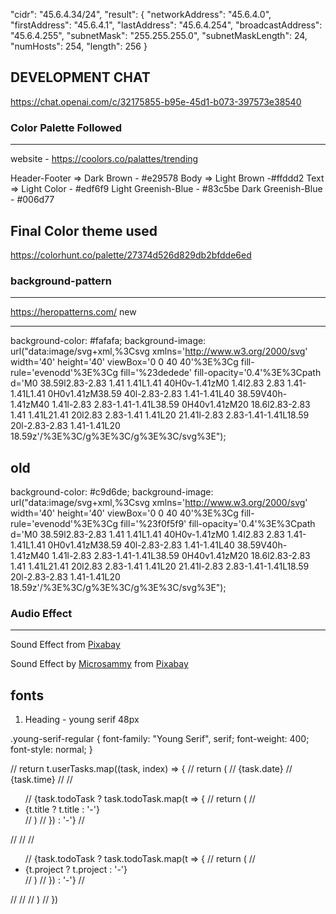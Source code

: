 "cidr": "45.6.4.34/24",
"result": {
"networkAddress": "45.6.4.0",
"firstAddress": "45.6.4.1",
"lastAddress": "45.6.4.254",
"broadcastAddress": "45.6.4.255",
"subnetMask": "255.255.255.0",
"subnetMaskLength": 24,
"numHosts": 254,
"length": 256
}

## DEVELOPMENT CHAT

https://chat.openai.com/c/32175855-b95e-45d1-b073-397573e38540

### Color Palette Followed

---

website - https://coolors.co/palattes/trending

Header-Footer => Dark Brown - #e29578
Body => Light Brown -#ffddd2
Text => Light Color - #edf6f9
Light Greenish-Blue - #83c5be
Dark Greenish-Blue - #006d77

Final Color theme used
---------------------
https://colorhunt.co/palette/27374d526d829db2bfdde6ed



### background-pattern

---

https://heropatterns.com/
new

---

background-color: #fafafa;
background-image: url("data:image/svg+xml,%3Csvg xmlns='http://www.w3.org/2000/svg' width='40' height='40' viewBox='0 0 40 40'%3E%3Cg fill-rule='evenodd'%3E%3Cg fill='%23dedede' fill-opacity='0.4'%3E%3Cpath d='M0 38.59l2.83-2.83 1.41 1.41L1.41 40H0v-1.41zM0 1.4l2.83 2.83 1.41-1.41L1.41 0H0v1.41zM38.59 40l-2.83-2.83 1.41-1.41L40 38.59V40h-1.41zM40 1.41l-2.83 2.83-1.41-1.41L38.59 0H40v1.41zM20 18.6l2.83-2.83 1.41 1.41L21.41 20l2.83 2.83-1.41 1.41L20 21.41l-2.83 2.83-1.41-1.41L18.59 20l-2.83-2.83 1.41-1.41L20 18.59z'/%3E%3C/g%3E%3C/g%3E%3C/svg%3E");

## old

background-color: #c9d6de;
background-image: url("data:image/svg+xml,%3Csvg xmlns='http://www.w3.org/2000/svg' width='40' height='40' viewBox='0 0 40 40'%3E%3Cg fill-rule='evenodd'%3E%3Cg fill='%23f0f5f9' fill-opacity='0.4'%3E%3Cpath d='M0 38.59l2.83-2.83 1.41 1.41L1.41 40H0v-1.41zM0 1.4l2.83 2.83 1.41-1.41L1.41 0H0v1.41zM38.59 40l-2.83-2.83 1.41-1.41L40 38.59V40h-1.41zM40 1.41l-2.83 2.83-1.41-1.41L38.59 0H40v1.41zM20 18.6l2.83-2.83 1.41 1.41L21.41 20l2.83 2.83-1.41 1.41L20 21.41l-2.83 2.83-1.41-1.41L18.59 20l-2.83-2.83 1.41-1.41L20 18.59z'/%3E%3C/g%3E%3C/g%3E%3C/svg%3E");

### Audio Effect

---

Sound Effect from <a href="https://pixabay.com/sound-effects/?utm_source=link-attribution&utm_medium=referral&utm_campaign=music&utm_content=43637">Pixabay</a>

Sound Effect by <a href="https://pixabay.com/users/microsammy-22905943/?utm_source=link-attribution&utm_medium=referral&utm_campaign=music&utm_content=8761">Microsammy</a> from <a href="https://pixabay.com/sound-effects//?utm_source=link-attribution&utm_medium=referral&utm_campaign=music&utm_content=8761">Pixabay</a>

## fonts

1. Heading - young serif 48px
<link rel="preconnect" href="https://fonts.googleapis.com">
<link rel="preconnect" href="https://fonts.gstatic.com" crossorigin>
<link href="https://fonts.googleapis.com/css2?family=Poppins:ital,wght@1,400;0,400;1,900&family=Roboto:ital,wght@0,400;0,500;0,700;0,900;1,400;1,500;1,700;1,900&family=Young+Serif&display=swap" rel="stylesheet">

.young-serif-regular {
font-family: "Young Serif", serif;
font-weight: 400;
font-style: normal;
}

<!-- table data [completed list] -->
// return t.userTasks.map((task, index) => {
// return (<tr key={index}>
// <td>{task.date}</td>
// <td>{task.time}</td>
// <td>
// <ul>
// {task.todoTask ? task.todoTask.map(t => {
// return (
// <li key={t.id}>{t.title ? t.title : '-'}</li>
// )
// }) : '-'}
// </ul>
// </td>
// <td>
// <ul>
// {task.todoTask ? task.todoTask.map(t => {
// return (
// <li key={t.id}>{t.project ? t.project : '-'}</li>
// )
// }) : '-'}
// </ul>
// </td>
// </tr>
// )
// })
